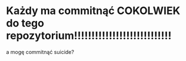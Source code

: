 # Każdy ma commitnąć COKOLWIEK do tego repozytorium!!!!!!!!!!!!!!!!!!!!!!!!!!!!
a mogę commitnąć suicide?

